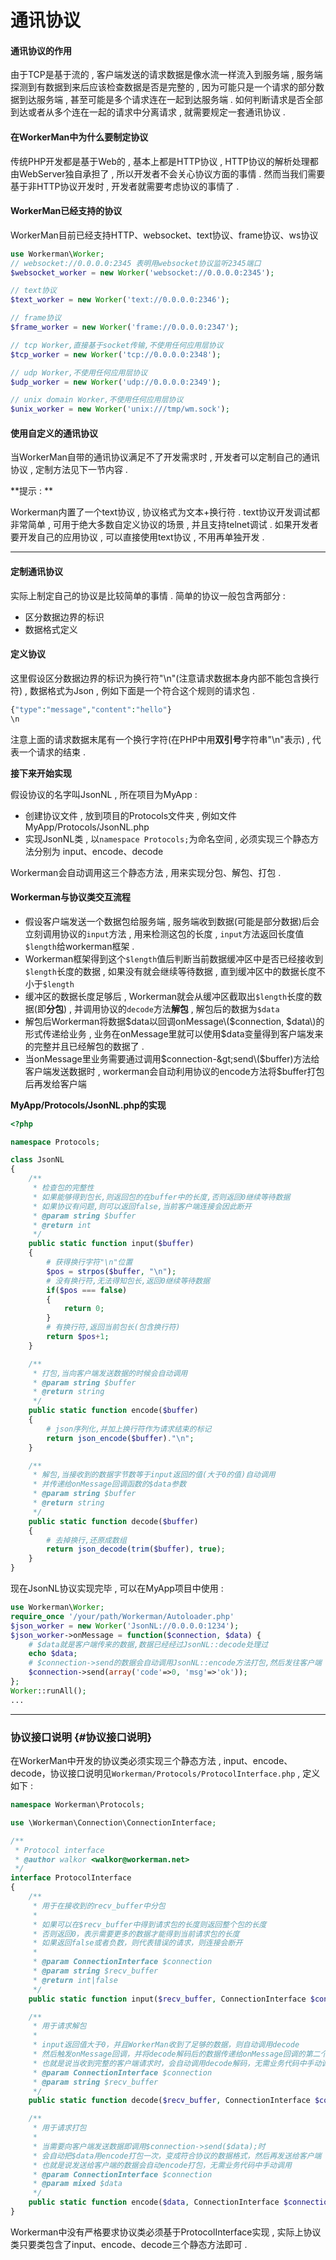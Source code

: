 # 通讯协议

#### 通讯协议的作用

由于TCP是基于流的 , 客户端发送的请求数据是像水流一样流入到服务端 , 服务端探测到有数据到来后应该检查数据是否是完整的 , 因为可能只是一个请求的部分数据到达服务端 , 甚至可能是多个请求连在一起到达服务端 . 如何判断请求是否全部到达或者从多个连在一起的请求中分离请求 , 就需要规定一套通讯协议 .

#### 在WorkerMan中为什么要制定协议

传统PHP开发都是基于Web的 , 基本上都是HTTP协议 , HTTP协议的解析处理都由WebServer独自承担了 , 所以开发者不会关心协议方面的事情 . 然而当我们需要基于非HTTP协议开发时 , 开发者就需要考虑协议的事情了 .

#### WorkerMan已经支持的协议

WorkerMan目前已经支持HTTP、websocket、text协议、frame协议、ws协议

```php
use Workerman\Worker;
// websocket://0.0.0.0:2345 表明用websocket协议监听2345端口
$websocket_worker = new Worker('websocket://0.0.0.0:2345');

// text协议
$text_worker = new Worker('text://0.0.0.0:2346');

// frame协议
$frame_worker = new Worker('frame://0.0.0.0:2347');

// tcp Worker,直接基于socket传输,不使用任何应用层协议
$tcp_worker = new Worker('tcp://0.0.0.0:2348');

// udp Worker,不使用任何应用层协议
$udp_worker = new Worker('udp://0.0.0.0:2349');

// unix domain Worker,不使用任何应用层协议
$unix_worker = new Worker('unix:///tmp/wm.sock');
```

#### 使用自定义的通讯协议

当WorkerMan自带的通讯协议满足不了开发需求时 , 开发者可以定制自己的通讯协议 , 定制方法见下一节内容 .

**提示 : **

Workerman内置了一个text协议 , 协议格式为文本+换行符 . text协议开发调试都非常简单 , 可用于绝大多数自定义协议的场景 , 并且支持telnet调试 . 如果开发者要开发自己的应用协议 , 可以直接使用text协议 , 不用再单独开发 .

---

#### 定制通讯协议

实际上制定自己的协议是比较简单的事情 . 简单的协议一般包含两部分 :

* 区分数据边界的标识
* 数据格式定义

#### 定义协议

这里假设区分数据边界的标识为换行符"\n"\(注意请求数据本身内部不能包含换行符\) , 数据格式为Json , 例如下面是一个符合这个规则的请求包 .

```php
{"type":"message","content":"hello"}
\n
```

注意上面的请求数据末尾有一个换行字符\(在PHP中用**双引号**字符串"\n"表示\) , 代表一个请求的结束 .

**接下来开始实现**

假设协议的名字叫JsonNL , 所在项目为MyApp :

* 创建协议文件 , 放到项目的Protocols文件夹 , 例如文件MyApp/Protocols/JsonNL.php
* 实现JsonNL类 , 以`namespace Protocols;`为命名空间 , 必须实现三个静态方法分别为 input、encode、decode

Workerman会自动调用这三个静态方法 , 用来实现分包、解包、打包 .

#### Workerman与协议类交互流程

* 假设客户端发送一个数据包给服务端 , 服务端收到数据\(可能是部分数据\)后会立刻调用协议的`input`方法 , 用来检测这包的长度 , `input`方法返回长度值`$length`给workerman框架 . 
* Workerman框架得到这个`$length`值后判断当前数据缓冲区中是否已经接收到`$length`长度的数据 , 如果没有就会继续等待数据 , 直到缓冲区中的数据长度不小于`$length`
* 缓冲区的数据长度足够后 , Workerman就会从缓冲区截取出`$length`长度的数据\(即**分包**\) , 并调用协议的`decode`方法**解包** , 解包后的数据为`$data`
* 解包后Workerman将数据$data以回调onMessage\($connection, $data\)的形式传递给业务 , 业务在onMessage里就可以使用$data变量得到客户端发来的完整并且已经解包的数据了 . 
* 当onMessage里业务需要通过调用$connection-&gt;send\($buffer\)方法给客户端发送数据时 , workerman会自动利用协议的encode方法将$buffer打包后再发给客户端

**MyApp/Protocols/JsonNL.php的实现**

```php
<?php

namespace Protocols;

class JsonNL
{
    /**
     * 检查包的完整性
     * 如果能够得到包长,则返回包的在buffer中的长度,否则返回0继续等待数据
     * 如果协议有问题,则可以返回false,当前客户端连接会因此断开
     * @param string $buffer
     * @return int
     */
    public static function input($buffer)
    {
        # 获得换行字符"\n"位置
        $pos = strpos($buffer, "\n");
        # 没有换行符,无法得知包长,返回0继续等待数据
        if($pos === false)
        {
            return 0;
        }
        # 有换行符,返回当前包长(包含换行符)
        return $pos+1;
    }

    /**
     * 打包,当向客户端发送数据的时候会自动调用
     * @param string $buffer
     * @return string
     */
    public static function encode($buffer)
    {
        # json序列化,并加上换行符作为请求结束的标记
        return json_encode($buffer)."\n";
    }

    /**
     * 解包,当接收到的数据字节数等于input返回的值(大于0的值)自动调用
     * 并传递给onMessage回调函数的$data参数
     * @param string $buffer
     * @return string
     */
    public static function decode($buffer)
    {
        # 去掉换行,还原成数组
        return json_decode(trim($buffer), true);
    }
}
```

现在JsonNL协议实现完毕 , 可以在MyApp项目中使用 :

```php
use Workerman\Worker;
require_once '/your/path/Workerman/Autoloader.php'
$json_worker = new Worker('JsonNL://0.0.0.0:1234');
$json_worker->onMessage = function($connection, $data) {
    # $data就是客户端传来的数据,数据已经经过JsonNL::decode处理过
    echo $data;
    # $connection->send的数据会自动调用JsonNL::encode方法打包,然后发往客户端
    $connection->send(array('code'=>0, 'msg'=>'ok'));
};
Worker::runAll();
...
```

---

### 协议接口说明 {#协议接口说明}

在WorkerMan中开发的协议类必须实现三个静态方法 , input、encode、decode，协议接口说明见`Workerman/Protocols/ProtocolInterface.php` , 定义如下 :

```php
namespace Workerman\Protocols;

use \Workerman\Connection\ConnectionInterface;

/**
 * Protocol interface
 * @author walkor <walkor@workerman.net>
 */
interface ProtocolInterface
{
    /**
     * 用于在接收到的recv_buffer中分包
     *
     * 如果可以在$recv_buffer中得到请求包的长度则返回整个包的长度
     * 否则返回0，表示需要更多的数据才能得到当前请求包的长度
     * 如果返回false或者负数，则代表错误的请求，则连接会断开
     *
     * @param ConnectionInterface $connection
     * @param string $recv_buffer
     * @return int|false
     */
    public static function input($recv_buffer, ConnectionInterface $connection);

    /**
     * 用于请求解包
     *
     * input返回值大于0，并且WorkerMan收到了足够的数据，则自动调用decode
     * 然后触发onMessage回调，并将decode解码后的数据传递给onMessage回调的第二个参数
     * 也就是说当收到完整的客户端请求时，会自动调用decode解码，无需业务代码中手动调用
     * @param ConnectionInterface $connection
     * @param string $recv_buffer
     */
    public static function decode($recv_buffer, ConnectionInterface $connection);

    /**
     * 用于请求打包
     *
     * 当需要向客户端发送数据即调用$connection->send($data);时
     * 会自动把$data用encode打包一次，变成符合协议的数据格式，然后再发送给客户端
     * 也就是说发送给客户端的数据会自动encode打包，无需业务代码中手动调用
     * @param ConnectionInterface $connection
     * @param mixed $data
     */
    public static function encode($data, ConnectionInterface $connection);
}
```

Workerman中没有严格要求协议类必须基于ProtocolInterface实现 , 实际上协议类只要类包含了input、encode、decode三个静态方法即可 .

